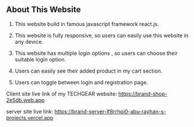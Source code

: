 ## About This Website
1. This website build in famous javascript framework react.js.

2. This website is fully responsive, so users can easily use this website in any device.

3. This website has multiple login options , so users can choose their suitable login option.

4. Users can easily see their added product in my cart section.

5. Users can toggle between login and registration page.



Client site live link of my TECHGEAR website: https://brand-shop-2e5db.web.app
               
server site live link: https://brand-server-lf8rrhpi0-abu-rayhan-s-projects.vercel.app
                  
                